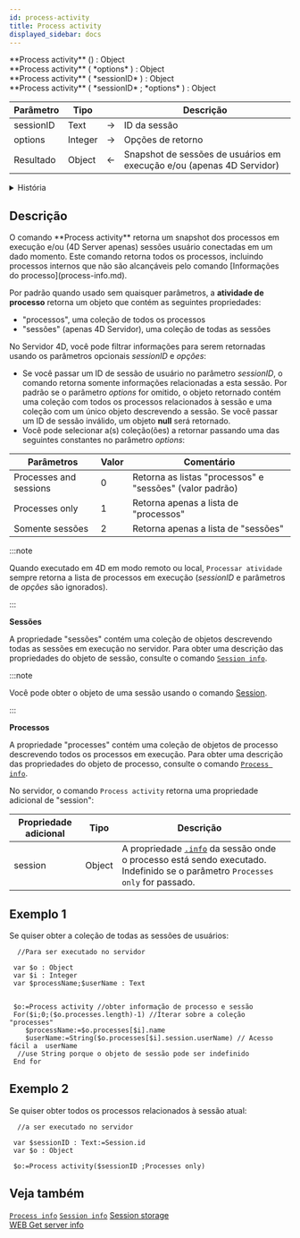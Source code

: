 ```yaml
---
id: process-activity
title: Process activity
displayed_sidebar: docs
---
```


<!--REF #_command_.Process activity.Syntax-->**Process activity** () : Object<br/>**Process activity** ( *options* ) : Object<br/>**Process activity** ( *sessionID* ) : Object<br/>**Process activity** ( *sessionID* ; *options* ) : Object<!-- END REF-->

<!--REF #_command_.Process activity.Params-->

| Parâmetro | Tipo    |                             | Descrição                                                                                |
| --------- | ------- | --------------------------- | ---------------------------------------------------------------------------------------- |
| sessionID | Text    | &#8594; | ID da sessão                                                                             |
| options   | Integer | &#8594; | Opções de retorno                                                                        |
| Resultado | Object  | &#8592; | Snapshot de sessões de usuários em execução e/ou (apenas 4D Servidor) |

<!-- END REF-->

<details><summary>História</summary>

| Release | Mudanças                         |
| ------- | -------------------------------- |
| 20 R7   | Suporte do parâmetro *sessionID* |
| 21      | Support of web user sessions     |

</details>

## Descrição

<!--REF #_command_.Process activity.Summary-->O comando **Process activity** retorna um snapshot dos processos em execução e/ou (4D Server apenas) sessões usuário conectadas em um dado momento.<!-- END REF--> Este comando retorna todos os processos, incluindo processos internos que não são alcançáveis pelo comando [Informações do processo](process-info.md). 

Por padrão quando usado sem quaisquer parâmetros, a **atividade de processo** retorna um objeto que contém as seguintes propriedades:

- "processos", uma coleção de todos os processos
- "sessões" (apenas 4D Servidor), uma coleção de todas as sessões

No Servidor 4D, você pode filtrar informações para serem retornadas usando os parâmetros opcionais *sessionID* e *opções*:

- Se você passar um ID de sessão de usuário no parâmetro *sessionID*, o comando retorna somente informações relacionadas a esta sessão. Por padrão se o parâmetro *options* for omitido, o objeto retornado contém uma coleção com todos os processos relacionados à sessão e uma coleção com um único objeto descrevendo a sessão. Se você passar um ID de sessão inválido, um objeto **null** será retornado.
- Você pode selecionar a(s) coleção(ões) a retornar passando uma das seguintes constantes no parâmetro *options*:

| Parâmetros             | Valor | Comentário                                                                  |
| ---------------------- | ----- | --------------------------------------------------------------------------- |
| Processes and sessions | 0     | Retorna as listas "processos" e "sessões" (valor padrão) |
| Processes only         | 1     | Retorna apenas a lista de "processos"                                       |
| Somente sessões        | 2     | Retorna apenas a lista de "sessões"                                         |

:::note

Quando executado em 4D em modo remoto ou local, `Processar atividade` sempre retorna a lista de processos em execução (*sessionID* e parâmetros de *opções* são ignorados).

:::

**Sessões**

A propriedade "sessões" contém uma coleção de objetos descrevendo todas as sessões em execução no servidor. Para obter uma descrição das propriedades do objeto de sessão, consulte o comando [`Session info`](session-info.md).

:::note

Você pode obter o objeto de uma sessão usando o comando [Session](session.md).

:::

**Processos**

A propriedade "processes" contém uma coleção de objetos de processo descrevendo todos os processos em execução. Para obter uma descrição das propriedades do objeto de processo, consulte o comando [`Process info`](process-info.md).

No servidor, o comando `Process activity` retorna uma propriedade adicional de "session":

| Propriedade adicional | Tipo   | Descrição                                                                                                                                                                                    |   |
| --------------------- | ------ | -------------------------------------------------------------------------------------------------------------------------------------------------------------------------------------------- | - |
| session               | Object | A propriedade [`.info`](../API/SessionClass.md#info) da sessão onde o processo está sendo executado. Indefinido se o parâmetro `Processes only` for passado. |   |

## Exemplo 1

Se quiser obter a coleção de todas as sessões de usuários:

```4d
  //Para ser executado no servidor
 
 var $o : Object
 var $i : Integer
 var $processName;$userName : Text

 
 $o:=Process activity //obter informação de processo e sessão
 For($i;0;($o.processes.length)-1) //Iterar sobre a coleção "processes" 
    $processName:=$o.processes[$i].name
    $userName:=String($o.processes[$i].session.userName) // Acesso fácil a  userName
  //use String porque o objeto de sessão pode ser indefinido
 End for
```

## Exemplo 2

Se quiser obter todos os processos relacionados à sessão atual:

```4d
  //a ser executado no servidor
 
 var $sessionID : Text:=Session.id
 var $o : Object
 
 $o:=Process activity($sessionID ;Processes only)

```

## Veja também

[`Process info`](process-info.md)
[`Session info`](session-info.md)
[Session storage](session-storage.md)  
[WEB Get server info](../commands-legacy/web-get-server-info.md)